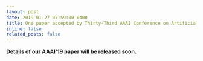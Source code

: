 ```yaml
---
layout: post
date: 2019-01-27 07:59:00-0400
title: One paper accepted by Thirty-Third AAAI Conference on Artificial Intelligence (<b style="color:red;font-family:sans-serif;">AAAI 2019</b>)!
inline: false
related_posts: false
---
```


<b> Details of our AAAI'19 paper will be released soon. </b>
